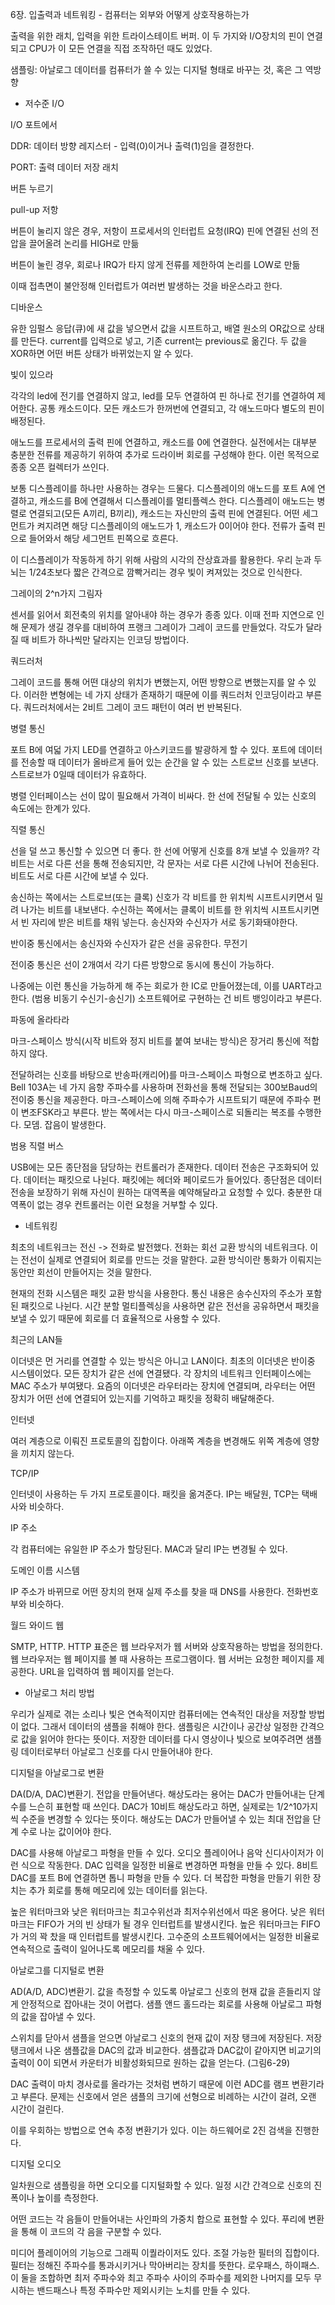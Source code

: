 6장. 입출력과 네트워킹 - 컴퓨터는 외부와 어떻게 상호작용하는가



출력을 위한 래치, 입력을 위한 트라이스테이트 버퍼. 이 두 가지와 I/O장치의 핀이 연결되고 CPU가 이 모든 연결을 직접 조작하던 때도 있었다.

샘플링: 아날로그 데이터를 컴퓨터가 쓸 수 있는 디지털 형태로 바꾸는 것, 혹은 그 역방향



- 저수준 I/O

I/O 포트에서

DDR: 데이터 방향 레지스터 - 입력(0)이거나 출력(1)임을 결정한다.

PORT: 출력 데이터 저장 래치



버튼 누르기

pull-up 저항

버튼이 눌리지 않은 경우, 저항이 프로세서의 인터럽트 요청(IRQ) 핀에 연결된 선의 전압을 끌어올려 논리를 HIGH로 만듦

버튼이 눌린 경우, 회로나 IRQ가 타지 않게 전류를 제한하여 논리를 LOW로 만듦

이때 접촉면이 불안정해 인터럽트가 여러번 발생하는 것을 바운스라고 한다.



디바운스

유한 임펄스 응답(큐)에 새 값을 넣으면서 값을 시프트하고, 배열 원소의 OR값으로 상태를 만든다. current를 입력으로 넣고, 기존 current는 previous로 옮긴다. 두 값을 XOR하면 어떤 버튼 상태가 바뀌었는지 알 수 있다.



빛이 있으라

각각의 led에 전기를 연결하지 않고, led를 모두 연결하여 핀 하나로 전기를 연결하여 제어한다. 공통 캐소드이다. 모든 캐소드가 한꺼번에 연결되고, 각 애노드마다 별도의 핀이 배정된다.

애노드를 프로세서의 출력 핀에 연결하고, 캐소드를 0에 연결한다. 실전에서는 대부분 충분한 전류를 제공하기 위하여 추가로 드라이버 회로를 구성해야 한다. 이런 목적으로 종종 오픈 컬렉터가 쓰인다.

보통 디스플레이를 하나만 사용하는 경우는 드물다. 디스플레이의 애노드를 포트 A에 연결하고, 캐소드를 B에 연결해서 디스플레이를 멀티플렉스 한다. 디스플레이 애노드는 병렬로 연결되고(모든 A끼리, B끼리), 캐소드는 자신만의 출력 핀에 연결된다. 어떤 세그먼트가 켜지려면 해당 디스플레이의 애노드가 1, 캐소드가 0이어야 한다. 전류가 출력 핀으로 들어와서 해당 세그먼트 핀쪽으로 흐른다.

이 디스플레이가 작동하게 하기 위해 사람의 시각의 잔상효과를 활용한다. 우리 눈과 두뇌는 1/24초보다 짧은 간격으로 깜빡거리는 경우 빛이 켜져있는 것으로 인식한다.



그레이의 2^n가지 그림자

센서를 읽어서 회전축의 위치를 알아내야 하는 경우가 종종 있다. 이때 전파 지연으로 인해 문제가 생길 경우를 대비하여 프랭크 그레이가 그레이 코드를 만들었다. 각도가 달라질 때 비트가 하나씩만 달라지는 인코딩 방법이다. 



쿼드러처

그레이 코드를 통해 어떤 대상의 위치가 변했는지, 어떤 방향으로 변했는지를 알 수 있다. 이러한 변형에는 네 가지 상태가 존재하기 때문에 이를 쿼드러처 인코딩이라고 부른다. 쿼드러처에서는 2비트 그레이 코드 패턴이 여러 번 반복된다.



병렬 통신

포트 B에 여덟 가지 LED를 연결하고 아스키코드를 발광하게 할 수 있다. 포트에 데이터를 전송할 때 데이터가 올바르게 들어 있는 순간을 알 수 있는 스트로브 신호를 보낸다. 스트로브가 0일때 데이터가 유효하다.

병렬 인터페이스는 선이 많이 필요해서 가격이 비싸다. 한 선에 전달될 수 있는 신호의 속도에는 한계가 있다.



직렬 통신

선을 덜 쓰고 통신할 수 있으면 더 좋다. 한 선에 어떻게 신호를 8개 보낼 수 있을까? 각 비트는 서로 다른 선을 통해 전송되지만, 각 문자는 서로 다른 시간에 나뉘어 전송된다. 비트도 서로 다른 시간에 보낼 수 있다.

송신하는 쪽에서는 스트로브(또는 클록) 신호가 각 비트를 한 위치씩 시프트시키면서 밀려 나가는 비트를 내보낸다. 수신하는 쪽에서는 클록이 비트를 한 위치씩 시프트시키면서 빈 자리에 받은 비트를 채워 넣는다. 송신자와 수신자가 서로 동기화돼야한다.

반이중 통신에서는 송신자와 수신자가 같은 선을 공유한다. 무전기

전이중 통신은 선이 2개여서 각기 다른 방향으로 동시에 통신이 가능하다.

나중에는 이런 통신을 가능하게 해 주는 회로가 한 IC로 만들어졌는데, 이를 UART라고 한다. (범용 비동기 수신기-송신기) 소프트웨어로 구현하는 건 비트 뱅잉이라고 부른다.



파동에 올라타라

마크-스페이스 방식(시작 비트와 정지 비트를 붙여 보내는 방식)은 장거리 통신에 적합하지 않다.

전달하려는 신호를 바탕으로 반송파(캐리어)를 마크-스페이스 파형으로 변조하고 싶다. Bell 103A는 네 가지 음향 주파수를 사용하며 전화선을 통해 전달되는 300보Baud의 전이중 통신을 제공한다. 마크-스페이스에 의해 주파수가 시프트되기 때문에 주파수 편이 변조FSK라고 부른다. 받는 쪽에서는 다시 마크-스페이스로 되돌리는 복조를 수행한다. 모뎀. 잡음이 발생한다.



범용 직렬 버스

USB에는 모든 종단점을 담당하는 컨트롤러가 존재한다. 데이터 전송은 구조화되어 있다. 데이터는 패킷으로 나뉜다. 패킷에는 헤더와 페이로드가 들어있다. 종단점은 데이터 전송을 보장하기 위해 자신이 원하는 대역폭을 예약해달라고 요청할 수 있다. 충분한 대역폭이 없는 경우 컨트롤러는 이런 요청을 거부할 수 있다.



- 네트워킹

최초의 네트워크는 전신 -> 전화로 발전했다. 전화는 회선 교환 방식의 네트워크다. 이는 전선이 실제로 연결되어 회로를 만드는 것을 말한다. 교환 방식이란 통화가 이뤄지는 동안만 회선이 만들어지는 것을 말한다.

현재의 전화 시스템은 패킷 교환 방식을 사용한다. 통신 내용은 송수신자의 주소가 포함된 패킷으로 나뉜다. 시간 분할 멀티플렉싱을 사용하면 같은 전선을 공유하면서 패킷을 보낼 수 있기 때문에 회로를 더 효율적으로 사용할 수 있다.



최근의 LAN들

이더넷은 먼 거리를 연결할 수 있는 방식은 아니고 LAN이다. 최초의 이더넷은 반이중 시스템이었다. 모든 장치가 같은 선에 연결됐다. 각 장치의 네트워크 인터페이스에는 MAC 주소가 부여됐다. 요즘의 이더넷은 라우터라는 장치에 연결되며, 라우터는 어떤 장치가 어떤 선에 연결되어 있는지를 기억하고 패킷을 정확히 배달해준다.



인터넷

여러 계층으로 이뤄진 프로토콜의 집합이다. 아래쪽 계층을 변경해도 위쪽 계층에 영향을 끼치지 않는다.



TCP/IP

인터넷이 사용하는 두 가지 프로토콜이다. 패킷을 옮겨준다. IP는 배달원, TCP는 택배사와 비슷하다.



IP 주소

각 컴퓨터에는 유일한 IP 주소가 할당된다. MAC과 달리 IP는 변경될 수 있다.



도메인 이름 시스템

IP 주소가 바뀌므로 어떤 장치의 현재 실제 주소를 찾을 때 DNS를 사용한다. 전화번호부와 비슷하다.



월드 와이드 웹

SMTP, HTTP. HTTP 표준은 웹 브라우저가 웹 서버와 상호작용하는 방법을 정의한다. 웹 브라우저는 웹 페이지를 볼 때 사용하는 프로그램이다. 웹 서버는 요청한 페이지를 제공한다. URL을 입력하여 웹 페이지를 얻는다.



- 아날로그 처리 방법

우리가 실제로 겪는 소리나 빛은 연속적이지만 컴퓨터에는 연속적인 대상을 저장할 방법이 없다. 그래서 데이터의 샘플을 취해야 한다. 샘플링은 시간이나 공간상 일정한 간격으로 값을 읽어야 한다는 뜻이다. 저장한 데이터를 다시 영상이나 빛으로 보여주려면 샘플링 데이터로부터 아날로그 신호를 다시 만들어내야 한다.



디지털을 아날로그로 변환

DA(D/A, DAC)변환기. 전압을 만들어낸다. 해상도라는 용어는 DAC가 만들어내는 단계 수를 느슨히 표현할 때 쓰인다. DAC가 10비트 해상도라고 하면, 실제로는 1/2^10가지씩 수준을 변경할 수 있다는 뜻이다. 해상도는 DAC가 만들어낼 수 있는 최대 전압을 단계 수로 나눈 값이어야 한다.

DAC를 사용해 아날로그 파형을 만들 수 있다. 오디오 플레이어나 음악 신디사이저가 이런 식으로 작동한다. DAC 입력을 일정한 비율로 변경하면 파형을 만들 수 있다. 8비트 DAC를 포트 B에 연결하면 톱니 파형을 만들 수 있다. 더 복잡한 파형을 만들기 위한 장치는 추가 회로를 통해 메모리에 있는 데이터를 읽는다.

높은 워터마크와 낮은 워터마크는 최고수위선과 최저수위선에서 따온 용어다. 낮은 워터마크는 FIFO가 거의 빈 상태가 될 경우 인터럽트를 발생시킨다. 높은 워터마크는 FIFO가 거의 꽉 찼을 때 인터럽트를 발생시킨다. 고수준의 소프트웨어에서는 일정한 비율로 연속적으로 출력이 일어나도록 메모리를 채울 수 있다.



아날로그를 디지털로 변환

AD(A/D, ADC)변환기. 값을 측정할 수 있도록 아날로그 신호의 현재 값을 흔들리지 않게 안정적으로 잡아내는 것이 어렵다. 샘플 앤드 홀드라는 회로를 사용해 아날로그 파형의 값을 잡아낼 수 있다.

스위치를 닫아서 샘플을 얻으면 아날로그 신호의 현재 값이 저장 탱크에 저장된다. 저장 탱크에서 나온 샘플값을 DAC의 값과 비교한다. 샘플값과 DAC값이 같아지면 비교기의 출력이 0이 되면서 카운터가 비활성화되므로 원하는 값을 얻는다. (그림6-29)

DAC 출력이 마치 경사로를 올라가는 것처럼 변하기 때문에 이런 ADC를 램프 변환기라고 부른다. 문제는 신호에서 얻은 샘플의 크기에 선형으로 비례하는 시간이 걸려, 오랜 시간이 걸린다.

이를 우회하는 방법으로 연속 추정 변환기가 있다. 이는 하드웨어로 2진 검색을 진행한다.



디지털 오디오

일차원으로 샘플링을 하면 오디오를 디지털화할 수 있다. 일정 시간 간격으로 신호의 진폭이나 높이를 측정한다.

어떤 코드는 각 음들이 만들어내는 사인파의 가중치 합으로 표현할 수 있다. 푸리에 변환을 통해 이 코드의 각 음을 구분할 수 있다.

미디어 플레이어의 기능으로 그래픽 이퀄라이저도 있다. 조절 가능한 필터의 집합이다. 필터는 정해진 주파수를 통과시키거나 막아버리는 장치를 뜻한다. 로우패스, 하이패스. 이 둘을 조합하면 최저 주파수와 최고 주파수 사이의 주파수를 제외한 나머지를 모두 무시하는 밴드패스나 특정 주파수만 제외시키는 노치를 만들 수 있다. 